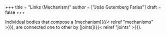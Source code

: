 +++
title = "Links (Mechanism)"
author = ["João Gutemberg Farias"]
draft = false
+++

Individual bodies that compose a [mechanism]({{< relref "mechanisms" >}}), are connected one to other by [joints]({{< relref "joints" >}}).
